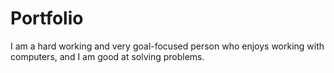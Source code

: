 # Portfolio
I am a hard working and very goal-focused person who enjoys working with computers, and I am good at solving problems. 

